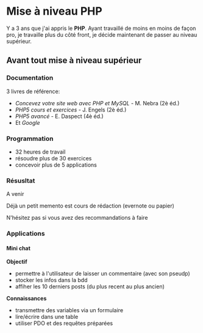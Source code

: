 # Mise à niveau PHP

Y a 3 ans que j'ai appris le **PHP**. Ayant travaillé de moins en moins de façon pro, je travaille plus 
du côté front, je décide maintenant de passer au niveau supérieur.

## Avant tout mise à niveau supérieur
### Documentation

3 livres de référence:
* *Concevez votre site web avec PHP et MySQL* - M. Nebra (2è éd.)
* *PHP5 cours et exercices* - J. Engels (2è éd.)
* *PHP5 avancé* - E. Daspect (4è éd.)
* Et *Google*

### Programmation
* 32 heures de travail
* résoudre plus de 30 exercices
* concevoir plus de 5 applications

### Résusltat
A venir

Déjà un petit memento est cours de rédaction (evernote ou papier)


N'hésitez pas si vous avez des recommandations à faire

### Applications

#### Mini chat
**Objectif**
* permettre à l'utilisateur de laisser un commentaire (avec son pseudp)
* stocker les infos dans la bdd
* affiher les 10 derniers posts (du plus recent au plus ancien)

**Connaissances**
* transmettre des variables via un formulaire
* lire/écrire dans une table
* utiliser PDO et des requêtes préparées
